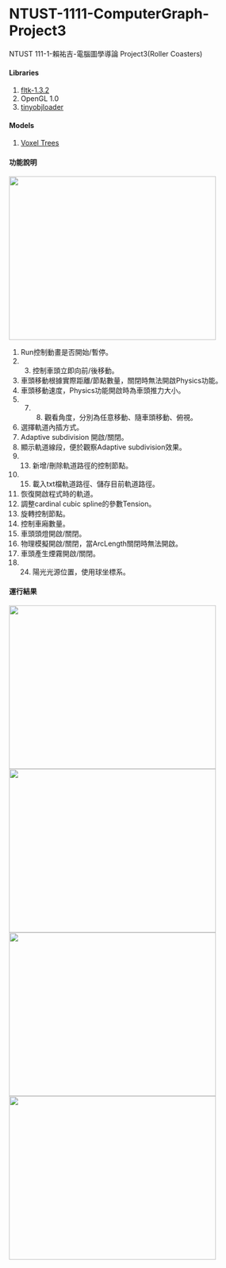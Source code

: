 # NTUST-1111-ComputerGraph-Project3
NTUST 111-1-賴祐吉-電腦圖學導論 Project3(Roller Coasters)

#### Libraries
 1. [fltk-1.3.2](https://www.fltk.org/)
 2. OpenGL 1.0
 3. [tinyobjloader](https://github.com/tinyobjloader/tinyobjloader)
 
 #### Models
 1. [Voxel Trees](https://skfb.ly/6FURN)
 
#### 功能說明
<img src="https://i.imgur.com/aTm1lxO.png" width="417" height="329" />

  1. Run控制動畫是否開始/暫停。  
  2. 3. 控制車頭立即向前/後移動。  
  4. 車頭移動根據實際距離/節點數量，關閉時無法開啟Physics功能。  
  5. 車頭移動速度，Physics功能開啟時為車頭推力大小。
  6. 7. 8. 觀看角度，分別為任意移動、隨車頭移動、俯視。
  9. 選擇軌道內插方式。
  10. Adaptive subdivision 開啟/關閉。
  11. 顯示軌道線段，便於觀察Adaptive subdivision效果。
  12. 13. 新增/刪除軌道路徑的控制節點。
  14. 15. 載入txt檔軌道路徑、儲存目前軌道路徑。
  16. 恢復開啟程式時的軌道。
  17. 調整cardinal cubic spline的參數Tension。
  18. 旋轉控制節點。
  19. 控制車廂數量。
  20. 車頭頭燈開啟/關閉。
  21. 物理模擬開啟/關閉，當ArcLength關閉時無法開啟。
  22. 車頭產生煙霧開啟/關閉。
  23. 24. 陽光光源位置，使用球坐標系。

#### 運行結果
<img src="https://i.imgur.com/VvQptTi.png" width="417" height="329" /><img src="https://i.imgur.com/b9ftiz1.png" width="417" height="329" />
<img src="https://i.imgur.com/ki1jXtg.png" width="417" height="329" /><img src="https://i.imgur.com/Xq1iVzA.png" width="417" height="329" />
